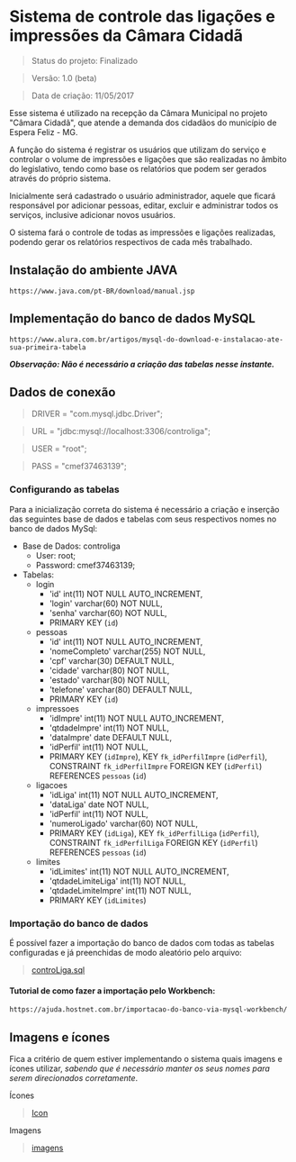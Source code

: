 # Sistema de controle das ligações e impressões da Câmara Cidadã
> Status do projeto: Finalizado

> Versão: 1.0 (beta)

> Data de criação: 11/05/2017
<p>Esse sistema é utilizado na recepção da Câmara Municipal no projeto "Câmara Cidadã", que atende a demanda dos cidadãos do município de Espera Feliz - MG.</p>
<p>A função do sistema é registrar os usuários que utilizam do serviço e controlar o volume de impressões e ligações que são realizadas no âmbito do legislativo, tendo como base os relatórios que podem ser gerados através do próprio sistema.</p>
<p>Inicialmente será cadastrado o usuário administrador, aquele que ficará responsável por adicionar pessoas, editar, excluir e administrar todos os serviços, inclusive adicionar novos usuários.</p>
<p>O sistema fará o controle de todas as impressões e ligações realizadas, podendo gerar os relatórios respectivos de cada mês trabalhado.</p>

## Instalação do ambiente JAVA
```
https://www.java.com/pt-BR/download/manual.jsp
```
## Implementação do banco de dados MySQL
```
https://www.alura.com.br/artigos/mysql-do-download-e-instalacao-ate-sua-primeira-tabela
```
***Observação: Não é necessário a criação das tabelas nesse instante.***

## Dados de conexão
> DRIVER = "com.mysql.jdbc.Driver";

> URL = "jdbc:mysql://localhost:3306/controliga";

> USER = "root";

> PASS = "cmef37463139";

### Configurando as tabelas
Para a inicialização correta do sistema é necessário a criação e inserção das seguintes base de dados e tabelas com seus respectivos nomes no banco de dados MySql:
+ Base de Dados: controliga
  + User: root;
  + Password: cmef37463139;
+ Tabelas:
  + login
    + 'id' int(11) NOT NULL AUTO_INCREMENT,
    + 'login' varchar(60) NOT NULL,
    + 'senha' varchar(60) NOT NULL,
    + PRIMARY KEY (`id`)
  + pessoas
    + 'id' int(11) NOT NULL AUTO_INCREMENT,
    + 'nomeCompleto' varchar(255) NOT NULL,
    + 'cpf' varchar(30) DEFAULT NULL,
    + 'cidade' varchar(80) NOT NULL,
    + 'estado' varchar(80) NOT NULL,
    + 'telefone' varchar(80) DEFAULT NULL,
    + PRIMARY KEY (`id`)
  + impressoes
    + 'idImpre' int(11) NOT NULL AUTO_INCREMENT,
    + 'qtdadeImpre' int(11) NOT NULL,
    + 'dataImpre' date DEFAULT NULL,
    + 'idPerfil' int(11) NOT NULL,
    + PRIMARY KEY (`idImpre`), KEY `fk_idPerfilImpre` (`idPerfil`), CONSTRAINT `fk_idPerfilImpre` FOREIGN KEY (`idPerfil`) REFERENCES `pessoas` (`id`)
  + ligacoes
    + 'idLiga' int(11) NOT NULL AUTO_INCREMENT,
    + 'dataLiga' date NOT NULL,
    + 'idPerfil' int(11) NOT NULL,
    + 'numeroLigado' varchar(60) NOT NULL,
    + PRIMARY KEY (`idLiga`),  KEY `fk_idPerfilLiga` (`idPerfil`),  CONSTRAINT `fk_idPerfilLiga` FOREIGN KEY (`idPerfil`) REFERENCES `pessoas` (`id`)
  + limites
    + 'idLimites' int(11) NOT NULL AUTO_INCREMENT,
    + 'qtdadeLimiteLiga' int(11) NOT NULL,
    + 'qtdadeLimiteImpre' int(11) NOT NULL,
    + PRIMARY KEY (`idLimites`)

### Importação do banco de dados
É possível fazer a importação do banco de dados com todas as tabelas configuradas e já preenchidas de modo aleatório pelo arquivo: 
> [controLiga.sql](/Banco%20de%20Dados/controLiga.sql)

#### Tutorial de como fazer a importação pelo Workbench:
```
https://ajuda.hostnet.com.br/importacao-do-banco-via-mysql-workbench/
```
## Imagens e ícones
Fica a critério de quem estiver implementando o sistema quais imagens e ícones utilizar, *sabendo que é necessário manter os seus nomes para serem direcionados corretamente*.</br>

Ícones
> [Icon](/Icon/)

Imagens
> [imagens](ControleLigacoes/src/imagens)
